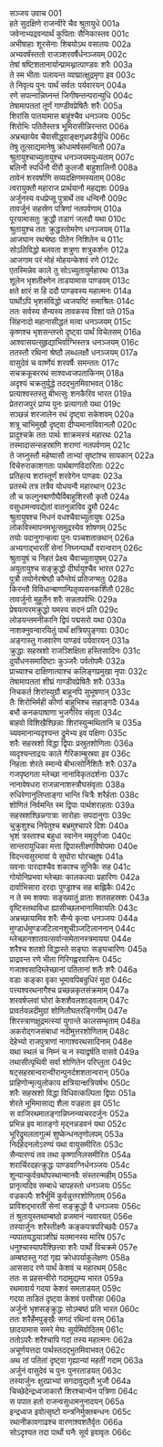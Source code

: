 सञ्जय उवाच	001  
हते सुदक्षिणे राजन्वीरे चैव श्रुतायुधे	001a  
जवेनाभ्यद्रवन्पार्थं कुपिताः सैनिकास्तव	001c  
अभीषाहाः शूरसेनाः शिबयोऽथ वसातयः	002a  
अभ्यवर्षंस्ततो राजञ्शरवर्षैर्धनञ्जयम्	002c  
तेषां षष्टिशतानार्यान्प्रामथ्नात्पाण्डवः शरैः	003a  
ते स्म भीताः पलायन्त व्याघ्रात्क्षुद्रमृगा इव	003c  
ते निवृत्य पुनः पार्थं सर्वतः पर्यवारयन्	004a  
रणे सपत्नान्निघ्नन्तं जिगीषन्तन्परान्युधि	004c  
तेषामापततां तूर्णं गाण्डीवप्रेषितैः शरैः	005a  
शिरांसि पातयामास बाहूंश्चैव धनञ्जयः	005c  
शिरोभिः पतितैस्तत्र भूमिरासीन्निरन्तरा	006a  
अभ्रच्छायेव चैवासीद्ध्वाङ्क्षगृध्रवडैर्युधि	006c  
तेषु तूत्साद्यमानेषु क्रोधामर्षसमन्वितौ	007a  
श्रुतायुश्चाच्युतायुश्च धनञ्जयमयुध्यताम्	007c  
बलिनौ स्पर्धिनौ वीरौ कुलजौ बाहुशालिनौ	008a  
तावेनं शरवर्षाणि सव्यदक्षिणमस्यताम्	008c  
त्वरायुक्तौ महाराज प्रार्थयानौ महद्यशः	009a  
अर्जुनस्य वधप्रेप्सू पुत्रार्थे तव धन्विनौ	009c  
तावर्जुनं सहस्रेण पत्रिणां नतपर्वणाम्	010a  
पूरयामासतुः क्रुद्धौ तडागं जलदौ यथा	010c  
श्रुतायुश्च ततः क्रुद्धस्तोमरेण धनञ्जयम्	011a  
आजघान रथश्रेष्ठः पीतेन निशितेन च	011c  
सोऽतिविद्धो बलवता शत्रुणा शत्रुकर्शनः	012a  
आजगाम परं मोहं मोहयन्केशवं रणे	012c  
एतस्मिन्नेव काले तु सोऽच्युतायुर्महारथः	013a  
शूलेन भृशतीक्ष्णेन ताडयामास पाण्डवम्	013c  
क्षते क्षारं स हि ददौ पाण्डवस्य महात्मनः	014a  
पार्थोऽपि भृशसंविद्धो ध्वजयष्टिं समाश्रितः	014c  
ततः सर्वस्य सैन्यस्य तावकस्य विशां पते	015a  
सिंहनादो महानासीद्धतं मत्वा धनञ्जयम्	015c  
कृष्णश्च भृशसन्तप्तो दृष्ट्वा पार्थं विचेतसम्	016a  
आश्वासयत्सुहृद्याभिर्वाग्भिस्तत्र धनञ्जयम्	016c  
ततस्तौ रथिनां श्रेष्ठौ लब्धलक्षौ धनञ्जयम्	017a  
वासुदेवं च वार्ष्णेयं शरवर्षैः समन्ततः	017c  
सचक्रकूबररथं साश्वध्वजपताकिनम्	018a  
अदृश्यं चक्रतुर्युद्धे तदद्भुतमिवाभवत्	018c  
प्रत्याश्वस्तस्तु बीभत्सुः शनकैरिव भारत	019a  
प्रेतराजपुरं प्राप्य पुनः प्रत्यागतो यथा	019c  
सञ्छन्नं शरजालेन रथं दृष्ट्वा सकेशवम्	020a  
शत्रू चाभिमुखौ दृष्ट्वा दीप्यमानाविवानलौ	020c  
प्रादुश्चक्रे ततः पार्थः शाक्रमस्त्रं महारथः	021a  
तस्मादासन्सहस्राणि शराणां नतपर्वणाम्	021c  
ते जघ्नुस्तौ महेष्वासौ ताभ्यां सृष्टांश्च सायकान्	022a  
विचेरुराकाशगताः पार्थबाणविदारिताः	022c  
प्रतिहत्य शरांस्तूर्णं शरवेगेन पाण्डवः	023a  
प्रतस्थे तत्र तत्रैव योधयन्वै महारथान्	023c  
तौ च फल्गुनबाणौघैर्विबाहुशिरसौ कृतौ	024a  
वसुधामन्वपद्येतां वातनुन्नाविव द्रुमौ	024c  
श्रुतायुषश्च निधनं वधश्चैवाच्युतायुषः	025a  
लोकविस्मापनमभूत्समुद्रस्येव शोषणम्	025c  
तयोः पदानुगान्हत्वा पुनः पञ्चशतान्रथान्	026a  
अभ्यगाद्भारतीं सेनां निघ्नन्पार्थो वरान्वरान्	026c  
श्रुतायुषं च निहतं प्रेक्ष्य चैवाच्युतायुषम्	027a  
अयुतायुश्च सङ्क्रुद्धो दीर्घायुश्चैव भारत	027c  
पुत्रौ तयोर्नरश्रेष्ठौ कौन्तेयं प्रतिजग्मतुः	028a  
किरन्तौ विविधान्बाणान्पितृव्यसनकर्शितौ	028c  
तावर्जुनो मुहूर्तेन शरैः सन्नतपर्वभिः	029a  
प्रेषयत्परमक्रुद्धो यमस्य सदनं प्रति	029c  
लोडयन्तमनीकानि द्विपं पद्मसरो यथा	030a  
नाशक्नुवन्वारयितुं पार्थं क्षत्रियपुङ्गवाः	030c  
अङ्गास्तु गजवारेण पाण्डवं पर्यवारयन्	031a  
क्रुद्धाः सहस्रशो राजञ्शिक्षिता हस्तिसादिनः	031c  
दुर्योधनसमादिष्टाः कुञ्जरैः पर्वतोपमैः	032a  
प्राच्याश्च दाक्षिणात्याश्च कलिङ्गप्रमुखा नृपाः	032c  
तेषामापततां शीघ्रं गाण्डीवप्रेषितैः शरैः	033a  
निचकर्त शिरांस्युग्रौ बाहूनपि सुभूषणान्	033c  
तैः शिरोभिर्मही कीर्णा बाहुभिश्च सहाङ्गदैः	034a  
बभौ कनकपाषाणा भुजगैरिव संवृता	034c  
बाहवो विशिखैश्छिन्नाः शिरांस्युन्मथितानि च	035a  
च्यवमानान्यदृश्यन्त द्रुमेभ्य इव पक्षिणः	035c  
शरैः सहस्रशो विद्धा द्विपाः प्रस्रुतशोणिताः	036a  
व्यदृश्यन्ताद्रयः काले गैरिकाम्बुस्रवा इव	036c  
निहताः शेरते स्मान्ये बीभत्सोर्निशितैः शरैः	037a  
गजपृष्ठगता म्लेच्छा नानाविकृतदर्शनाः	037c  
नानावेषधरा राजन्नानाशस्त्रौघसंवृताः	038a  
रुधिरेणानुलिप्ताङ्गा भान्ति चित्रैः शरैर्हताः	038c  
शोणितं निर्वमन्ति स्म द्विपाः पार्थशराहताः	039a  
सहस्रशश्छिन्नगात्राः सारोहाः सपदानुगाः	039c  
चुक्रुशुश्च निपेतुश्च बभ्रमुश्चापरे दिशः	040a  
भृशं त्रस्ताश्च बहुधा स्वानेन ममृदुर्गजाः	040c  
सान्तरायुधिका मत्ता द्विपास्तीक्ष्णविषोपमाः	040e  
विदन्त्यसुरमायां ये सुघोरा घोरचक्षुषः	041a  
यवनाः पारदाश्चैव शकाश्च सुनिकैः सह	041c  
गोयोनिप्रभवा म्लेच्छाः कालकल्पाः प्रहारिणः	042a  
दार्वाभिसारा दरदाः पुण्ड्राश्च सह बाह्लिकैः	042c  
न ते स्म शक्याः सङ्ख्यातुं व्राताः शतसहस्रशः	043a  
वृष्टिस्तथाविधा ह्यासीच्छलभानामिवायतिः	043c  
अभ्रच्छायामिव शरैः सैन्ये कृत्वा धनञ्जयः	044a  
मुण्डार्धमुण्डजटिलानशुचीञ्जटिलाननान्	044c  
म्लेच्छानशातयत्सर्वान्समेतानस्त्रमायया	044e  
शरैश्च शतशो विद्धास्ते सङ्घाः सङ्घचारिणः	045a  
प्राद्रवन्त रणे भीता गिरिगह्वरवासिनः	045c  
गजाश्वसादिम्लेच्छानां पतितानां शतैः शरैः	046a  
वडाः कङ्का वृका भूमावपिबन्रुधिरं मुदा	046c  
पत्त्यश्वरथनागैश्च प्रच्छन्नकृतसंक्रमाम्	047a  
शरवर्षप्लवां घोरां केशशैवलशाड्वलाम्	047c  
प्रावर्तयन्नदीमुग्रां शोणितौघतरङ्गिणीम्	047e  
शिरस्त्राणक्षुद्रमत्स्यां युगान्ते कालसम्भृताम्	048a  
अकरोद्गजसंबाधां नदीमुत्तरशोणिताम्	048c  
देहेभ्यो राजपुत्राणां नागाश्वरथसादिनाम्	048e  
यथा स्थलं च निम्नं च न स्याद्वर्षति वासवे	049a  
तथासीत्पृथिवी सर्वा शोणितेन परिप्लुता	049c  
षट्सहस्रान्वरान्वीरान्पुनर्दशशतान्वरान्	050a  
प्राहिणोन्मृत्युलोकाय क्षत्रियान्क्षत्रियर्षभः	050c  
शरैः सहस्रशो विद्धा विधिवत्कल्पिता द्विपाः	051a  
शेरते भूमिमासाद्य शैला वज्रहता इव	051c  
स वाजिरथमातङ्गान्निघ्नन्व्यचरदर्जुनः	052a  
प्रभिन्न इव मातङ्गो मृद्नन्नडवनं यथा	052c  
भूरिद्रुमलतागुल्मं शुष्केन्धनतृणोलपम्	053a  
निर्दहेदनलोऽरण्यं यथा वायुसमीरितः	053c  
सैन्यारण्यं तव तथा कृष्णानिलसमीरितः	054a  
शरार्चिरदहत्क्रुद्धः पाण्डवाग्निर्धनञ्जयः	054c  
शून्यान्कुर्वन्रथोपस्थान्मानवैः संस्तरन्महीम्	055a  
प्रानृत्यदिव सम्बाधे चापहस्तो धनञ्जयः	055c  
वज्रकल्पैः शरैर्भूमिं कुर्वन्नुत्तरशोणिताम्	056a  
प्राविशद्भारतीं सेनां सङ्क्रुद्धो वै धनञ्जयः	056c  
तं श्रुतायुस्तथाम्बष्ठो व्रजमानं न्यवारयत्	056e  
तस्यार्जुनः शरैस्तीक्ष्णैः कङ्कपत्रपरिच्छदैः	057a  
न्यपातयद्धयाञ्शीघ्रं यतमानस्य मारिष	057c  
धनुश्चास्यापरैश्छित्त्वा शरैः पार्थो विचक्रमे	057e  
अम्बष्ठस्तु गदां गृह्य क्रोधपर्याकुलेक्षणः	058a  
आससाद रणे पार्थं केशवं च महारथम्	058c  
ततः स प्रहसन्वीरो गदामुद्यम्य भारत	059a  
रथमावार्य गदया केशवं समताडयत्	059c  
गदया ताडितं दृष्ट्वा केशवं परवीरहा	060a  
अर्जुनो भृशसङ्क्रुद्धः सोऽम्बष्ठं प्रति भारत	060c  
ततः शरैर्हेमपुङ्खैः सगदं रथिनां वरम्	061a  
छादयामास समरे मेघः सूर्यमिवोदितम्	061c  
ततोऽपरैः शरैश्चापि गदां तस्य महात्मनः	062a  
अचूर्णयत्तदा पार्थस्तदद्भुतमिवाभवत्	062c  
अथ तां पतितां दृष्ट्वा गृह्यान्यां महतीं गदाम्	063a  
अर्जुनं वासुदेवं च पुनः पुनरताडयत्	063c  
तस्यार्जुनः क्षुरप्राभ्यां सगदावुद्यतौ भुजौ	064a  
चिच्छेदेन्द्रध्वजाकारौ शिरश्चान्येन पत्रिणा	064c  
स पपात हतो राजन्वसुधामनुनादयन्	065a  
इन्द्रध्वज इवोत्सृष्टो यन्त्रनिर्मुक्तबन्धनः	065c  
रथानीकावगाढश्च वारणाश्वशतैर्वृतः	066a  
सोऽदृश्यत तदा पार्थो घनैः सूर्य इवावृतः	066c  
